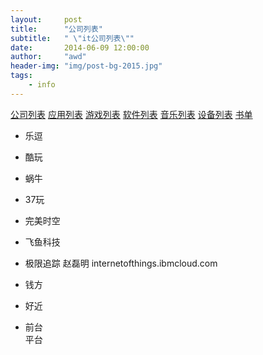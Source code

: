 ```yaml
---
layout:     post
title:      "公司列表"
subtitle:   " \"it公司列表\""
date:       2014-06-09 12:00:00
author:     "awd"
header-img: "img/post-bg-2015.jpg"
tags:
    - info
---
```

[公司列表](/2014/06/09/公司列表/)
[应用列表](/2014/06/09/应用列表/)
[游戏列表](/2014/06/09/游戏列表/)
[软件列表](/2014/06/09/软件列表/)
[音乐列表](/2014/06/09/音乐列表/)
[设备列表](/2014/06/09/设备列表/)
[书单](/2014/06/09/书单/)

- 乐逗
- 酷玩
- 蜗牛
- 37玩
- 完美时空
- 飞鱼科技

- 极限追踪
	赵磊明
	internetofthings.ibmcloud.com

- 钱方
- 好近
- 前台   
	平台